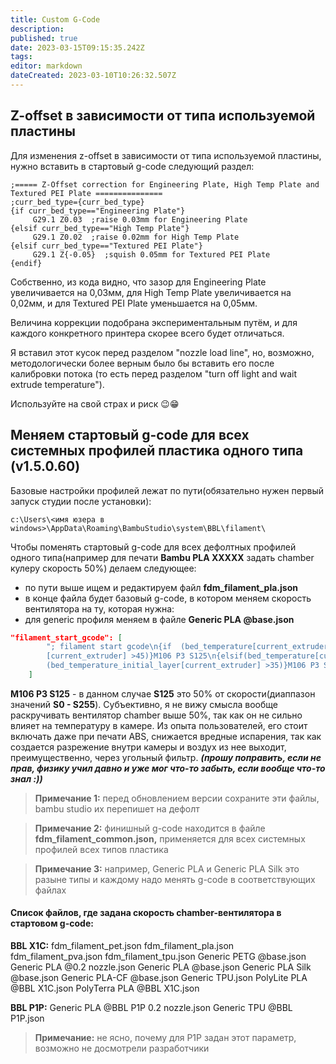 ```yaml
---
title: Custom G-Code
description: 
published: true
date: 2023-03-15T09:15:35.242Z
tags: 
editor: markdown
dateCreated: 2023-03-10T10:26:32.507Z
---
```


## Z-offset в зависимости от типа используемой пластины

Для изменения z-offset в зависимости от типа используемой пластины, нужно вставить в стартовый g-code следующий раздел:

```gcode
;===== Z-Offset correction for Engineering Plate, High Temp Plate and Textured PEI Plate ===============
;curr_bed_type={curr_bed_type}
{if curr_bed_type=="Engineering Plate"}  
     G29.1 Z0.03  ;raise 0.03mm for Engineering Plate
{elsif curr_bed_type=="High Temp Plate"}  
     G29.1 Z0.02  ;raise 0.02mm for High Temp Plate
{elsif curr_bed_type=="Textured PEI Plate"}  
     G29.1 Z{-0.05}  ;squish 0.05mm for Textured PEI Plate
{endif}
```

Собственно, из кода видно, что зазор для Engineering Plate увеличивается на 0,03мм, для High Temp Plate увеличивается на 0,02мм, и для Textured PEI Plate уменьшается на 0,05мм.

Величина коррекции подобрана экспериментальным путём, и для каждого конкретного принтера скорее всего будет отличаться.

Я вставил этот кусок перед разделом "nozzle load line", но, возможно, методологически более верным было бы вставить его после калибровки потока (то есть перед разделом "turn off light and wait extrude temperature").

Используйте на свой страх и риск 😉😁

## Меняем стартовый g-code для всех системных профилей пластика одного типа (v1.5.0.60)

Базовые настройки профилей лежат по пути(обязательно нужен первый запуск студии после установки):

```
c:\Users\<имя юзера в windows>\AppData\Roaming\BambuStudio\system\BBL\filament\
```

Чтобы поменять стартовый g-code для всех дефолтных профилей одного типа(например для печати **Bambu PLA XXXXX** задать chamber кулеру скорость 50%) делаем следующее:

-   по пути выше ищем и редактируем файл **fdm\_filament\_pla.json**
-   в конце файла будет базовый g-code, в котором меняем скорость вентилятора на ту, которая нужна:
-   для generic профиля меняем в файле **Generic PLA @base.json**

```json
"filament_start_gcode": [
        "; filament start gcode\n{if  (bed_temperature[current_extruder] >45)||(bed_temperature_initial_layer
        [current_extruder] >45)}M106 P3 S125\n{elsif(bed_temperature[current_extruder] >35)||
        (bed_temperature_initial_layer[current_extruder] >35)}M106 P3 S125\n{endif}"
    ]
```

**M106 P3 S125** - в данном случае **S125** это 50% от скорости(диаппазон значений **S0 - S255**).
Субъективно, я не вижу смысла вообще раскручивать вентилятор chamber выше 50%, так как он не сильно влияет на температуру в камере.
Из опыта пользователей, его стоит включать даже при печати ABS, снижается вредные испарения, так как создается разрежение внутри камеры и воздух из нее выходит, преимущественно, через угольный фильтр. ***(прошу поправить, если не прав, физику учил давно и уже мог что-то забыть, если вообще что-то знал :))***

> **Примечание 1:** перед обновлением версии сохраните эти файлы, bambu studio их перепишет на дефолт

> **Примечание 2:** финишный g-code находится в файле **fdm\_filament\_common.json,** применяется для всех системных профилей всех типов пластика

> **Примечание 3:** например, Generic PLA и Generic PLA Silk это разыне типы и каждому надо менять g-code в соответствующих файлах

#### Список файлов, где задана скорость chamber-вентилятора в стартовом g-code:
**BBL X1C:**
fdm_filament_pet.json
fdm_filament_pla.json
fdm_filament_pva.json
fdm_filament_tpu.json
Generic PETG @base.json
Generic PLA @0.2 nozzle.json
Generic PLA @base.json
Generic PLA Silk @base.json
Generic PLA-CF @base.json
Generic TPU.json
PolyLite PLA @BBL X1C.json
PolyTerra PLA @BBL X1C.json

**BBL P1P:**
Generic PLA @BBL P1P 0.2 nozzle.json
Generic TPU @BBL P1P.json
> **Примечание:** не ясно, почему для P1P задан этот параметр, возможно не досмотрели разработчики

[^1]: A string of syntactic words.
[^2]: A useful example sentence.
